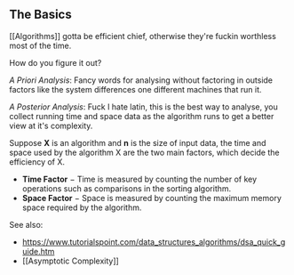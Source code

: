 ## The Basics

[[Algorithms]] gotta be efficient chief, otherwise they're fuckin worthless most of the time.

How do you figure it out?

*A Priori Analysis*: Fancy words for analysing without factoring in outside factors like the system differences one different machines that run it.

*A Posterior Analysis*: Fuck I hate latin, this is the best way to analyse, you collect running time and space data as the algorithm runs to get a better view at it's complexity.

Suppose **X** is an algorithm and **n** is the size of input data, the time and space used by the algorithm X are the two main factors, which decide the efficiency of X.

-   **Time Factor** − Time is measured by counting the number of key operations such as comparisons in the sorting algorithm.
-   **Space Factor** − Space is measured by counting the maximum memory space required by the algorithm.



See also:
- https://www.tutorialspoint.com/data_structures_algorithms/dsa_quick_guide.htm
- [[Asymptotic Complexity]]